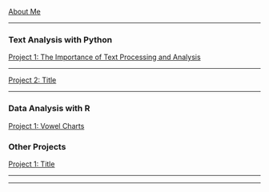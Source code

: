[About Me](/posts/about.md)

---
### Text Analysis with Python

[Project 1: The Importance of Text Processing and Analysis](/posts/dramatictext.md)


---
[Project 2: Title](/posts/project2.md)
<!--<img src="images/dummy_thumbnail.jpg?raw=true"/>-->

---
<!--[Project 3 Title](http://example.com/)-->
<!--<img src="images/dummy_thumbnail.jpg?raw=true"/>-->


### Data Analysis with R
[Project 1: Vowel Charts](/posts/vowels.md)

### Other Projects
[Project 1: Title](http://example.com/)

---
---
